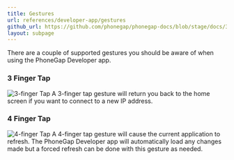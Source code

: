```yaml
---
title: Gestures
url: references/developer-app/gestures
github_url: https://github.com/phonegap/phonegap-docs/blob/stage/docs/3-references/developer-app/3-gestures.html.md
layout: subpage
---
```


There are a couple of supported gestures you should be aware of when using the PhoneGap Developer app.

### 3 Finger Tap

![3-finger Tap](/images/three-finger-tap.png) A 3-finger tap gesture will return you back to the home screen if you want to connect to a new IP address.

### 4 Finger Tap

![4-finger Tap](/images/four-finger-tap.png)
A 4-finger tap gesture will cause the current application to refresh. The PhoneGap Developer app will automatically load any changes made but a forced refresh can be done with this gesture as needed.
